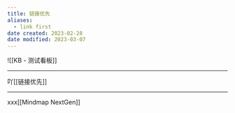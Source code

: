 ```yaml
---
title: 链接优先
aliases:
  - link first
date created: 2023-02-28
date modified: 2023-03-07
---
```


![[KB - 测试看板]]

---

吖[[链接优先]]

---

xxx[[Mindmap NextGen]]
